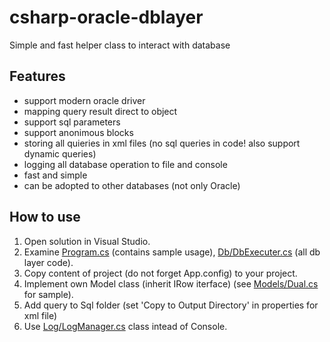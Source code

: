 # csharp-oracle-dblayer
Simple and fast helper class to interact with database

## Features

- support modern oracle driver
- mapping query result direct to object
- support sql parameters
- support anonimous blocks
- storing all quieries in xml files (no sql queries in code! also support dynamic queries)
- logging all database operation to file and console
- fast and simple
- can be adopted to other databases (not only Oracle)

## How to use

1. Open solution in Visual Studio. 
2. Examine [Program.cs](Program.cs) (contains sample usage), [Db/DbExecuter.cs](Db/DbExecuter.cs)
(all db layer code).
3. Copy content of project (do not forget App.config) to your project.
4. Implement own Model class (inherit IRow iterface) (see [Models/Dual.cs](Models/Dual.cs) for sample).
5. Add query to Sql folder (set 'Copy to Output Directory' in properties for xml file)
6. Use [Log/LogManager.cs](Log/LogManager.cs) class intead of Console.
